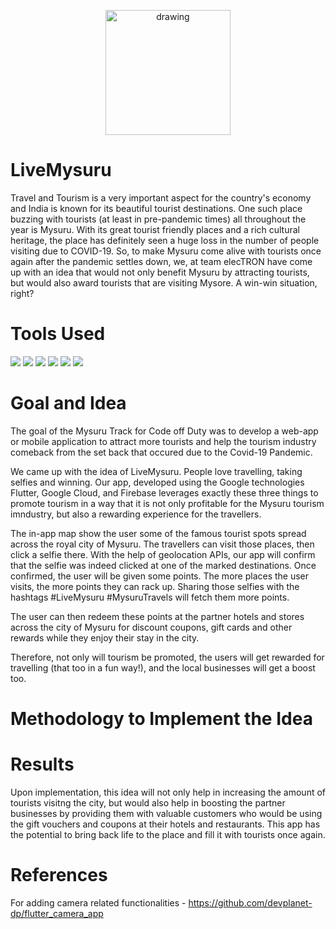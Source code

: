 <p align="center">
<img src="https://github.com/amansharma2910/DSCWOW_MysuruTourism/blob/master/images/LiveMysuru-Logo-Transparent.png" alt="drawing" width="200"/>
</p>

# LiveMysuru

Travel and Tourism is a very important aspect for the country's economy and India is known for its beautiful tourist destinations. One such place buzzing with tourists (at least in pre-pandemic times) all throughout the year is Mysuru. With its great tourist friendly places and a rich cultural heritage, the place has definitely seen a huge loss in the number of people visiting due to COVID-19. So, to make Mysuru come alive with tourists once again after the pandemic settles down, we, at team elecTRON have come up with an idea that would not only benefit Mysuru by attracting tourists, but would also award tourists that are visiting Mysore. A win-win situation, right?<br>

# Tools Used
<img src="https://img.shields.io/badge/dart-%230175C2.svg?&style=for-the-badge&logo=dart&logoColor=white"/>  <img src="https://img.shields.io/badge/Flutter%20-%2302569B.svg?&style=for-the-badge&logo=Flutter&logoColor=white" />  <img src="https://img.shields.io/badge/firebase%20-%23039BE5.svg?&style=for-the-badge&logo=firebase"/> <img src="https://img.shields.io/badge/google%20cloud-%230175C2.svg?&style=for-the-badge&logo=google%20cloud&logoColor=white"/> <img src="https://img.shields.io/badge/git%20-%23F05033.svg?&style=for-the-badge&logo=git&logoColor=white"/> <img src="https://img.shields.io/badge/adobe%20photoshop%20-%2331A8FF.svg?&style=for-the-badge&logo=adobe%20photoshop&logoColor=white"/> <br>


# Goal and Idea

The goal of the Mysuru Track for Code off Duty was to develop a web-app or mobile application to attract more tourists and help the tourism industry comeback from the set back that occured due to the Covid-19 Pandemic.<br>

We came up with the idea of LiveMysuru. People love travelling, taking selfies and winning. Our app, developed using the Google technologies Flutter, Google Cloud, and Firebase leverages exactly these three things to promote tourism in a way that it is not only profitable for the Mysuru tourism imndustry, but also a rewarding experience for the travellers.

The in-app map show the user some of the famous tourist spots spread across the royal city of Mysuru. The travellers can visit those places, then click a selfie there. With the help of geolocation APIs, our app will confirm that the selfie was indeed clicked at one of the marked destinations. Once confirmed, the user will be given some points. The more places the user visits, the more points they can rack up. Sharing those selfies with the hashtags \#LiveMysuru \#MysuruTravels will fetch them more points.

The user can then redeem these points at the partner hotels and stores across the city of Mysuru for discount coupons, gift cards and other rewards while they enjoy their stay in the city. 

Therefore, not only will tourism be promoted, the users will get rewarded for travelling (that too in a fun way!), and the local businesses will get a boost too.<br>

# Methodology to Implement the Idea


# Results

Upon implementation, this idea will not only help in increasing the amount of tourists visitng the city, but would also help in boosting the partner businesses by providing them with valuable customers who would be using the gift vouchers and coupons at their hotels and restaurants. This app has the potential to bring back life to the place and fill it with tourists once again. <br>

# References
For adding camera related functionalities - https://github.com/devplanet-dp/flutter_camera_app
